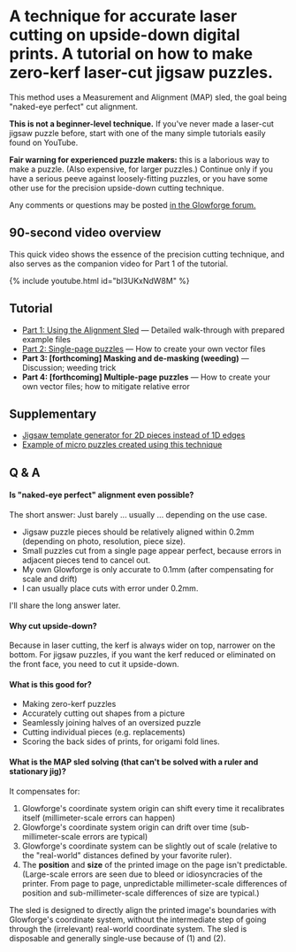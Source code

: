 
# A technique for accurate laser cutting on upside-down digital prints. A tutorial on how to make zero-kerf laser-cut jigsaw puzzles.

This method uses a Measurement and Alignment (MAP) sled, the goal being "naked-eye perfect" cut alignment.

<p class="error"><b>This is not a beginner-level technique.</b> If you've never made a laser-cut jigsaw puzzle before, start with one of the many simple tutorials easily found on YouTube.</p>

<p class="error">
<b>Fair warning for experienced puzzle makers:</b> this is a laborious way to make a puzzle. (Also expensive, for larger puzzles.)  Continue only if you have a serious peeve against loosely-fitting puzzles, or you have some other use for the precision upside-down cutting technique.</p>

<p class="info">Any comments or questions may be posted <a href="https://community.glowforge.com/t/kerf-adjusted-jigsaw-puzzles-tutorial/121437">in the Glowforge forum.</a></p>


## 90-second video overview

This quick video shows the essence of the precision cutting technique, and also serves as the companion video for Part 1 of the tutorial.

{% include youtube.html id="bI3UKxNdW8M" %}

## Tutorial

- [Part 1: Using the Alignment Sled](using-the-alignment-sled.md) — Detailed walk-through with prepared example files
- [Part 2: Single-page puzzles](single-page-puzzles.md) — How to create your own vector files
- **Part 3: [forthcoming] Masking and de-masking (weeding)** — Discussion; weeding trick
- **Part 4: [forthcoming] Multiple-page puzzles** — How to create your own vector files; how to mitigate relative error

## Supplementary

* [Jigsaw template generator for 2D pieces instead of 1D edges](https://mchrisman.github.io/jigsawGenerator/)
* [Example of micro puzzles created using this technique](https://community.glowforge.com/t/christmas-russian-doll-jigsaw-puzzles-micro-puzzles/121318)

## Q & A

#### Is "naked-eye perfect" alignment even possible?
The short answer: Just barely ... usually ... depending on the use case.

* Jigsaw puzzle pieces should be relatively aligned within 0.2mm (depending on photo, resolution, piece size).
* Small puzzles cut from a single page appear perfect, because errors in adjacent pieces tend to cancel out.
* My own Glowforge is only accurate to 0.1mm (after compensating for scale and drift)
* I can usually place cuts with error under 0.2mm.

I'll share the long answer later.

#### Why cut upside-down?
Because in laser cutting, the kerf is always wider on top, narrower on the bottom.  For jigsaw puzzles, if you want the kerf reduced or eliminated on the front face, you need to cut it upside-down.

#### What is this good for?
* Making zero-kerf puzzles
* Accurately cutting out shapes from a picture
* Seamlessly joining halves of an oversized puzzle
* Cutting individual pieces (e.g. replacements)
* Scoring the back sides of prints, for origami fold lines.

#### What is the MAP sled solving (that can't be solved with a ruler and stationary jig)?

It compensates for:

1. Glowforge's coordinate system origin can shift every time it recalibrates itself (millimeter-scale errors can happen)
2. Glowforge's coordinate system origin can drift over time (sub-millimeter-scale errors are typical)
3. Glowforge's coordinate system can be slightly out of scale (relative to the "real-world" distances defined by your favorite ruler).
4. The **position** and **size** of the printed image on the page isn't predictable. (Large-scale errors are seen due to bleed or idiosyncracies of the printer. From page to page, unpredictable millimeter-scale differences of position and sub-millimeter-scale differences of size are typical.)

The sled is designed to directly align the printed image's boundaries with Glowforge's coordinate system, without the intermediate step of going through the (irrelevant) real-world coordinate system.  The sled is disposable and generally single-use because of (1) and (2).
